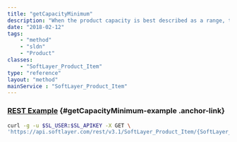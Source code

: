 ```yaml
---
title: "getCapacityMinimum"
description: "When the product capacity is best described as a range, this holds the floor of the range."
date: "2018-02-12"
tags:
    - "method"
    - "sldn"
    - "Product"
classes:
    - "SoftLayer_Product_Item"
type: "reference"
layout: "method"
mainService : "SoftLayer_Product_Item"
---
```


### [REST Example](#getCapacityMinimum-example) <a href="/article/rest/"><i class="fas fa-question"></i></a> {#getCapacityMinimum-example .anchor-link} 
```bash
curl -g -u $SL_USER:$SL_APIKEY -X GET \
'https://api.softlayer.com/rest/v3.1/SoftLayer_Product_Item/{SoftLayer_Product_ItemID}/getCapacityMinimum'
```
